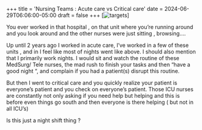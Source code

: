 +++
title = 'Nursing Teams : Acute care vs Critical care'
date = 2024-06-29T06:06:00-05:00
draft = false
+++
[![targets](/images/blgimg2.jpeg)]

You ever worked in that hospital , on that unit where you’re running around and you look around and the other nurses were just sitting , browsing….

Up until 2 years ago I worked in acute care, I’ve worked in a few of these units , and in I feel like most of nights went like above. I should also mention that I primarily work nights.
I would sit and watch the routine of these MedSurg/ Tele nurses, the mad rush to finish your tasks and then “have  a good night “, and complain if you had a patient(s) disrupt this routine.

But then I went to critical care and you quickly realize your patient is everyone’s patient and you check on everyone’s patient.
Those ICU nurses are constantly not only asking if you need help but helping and this is before even things go south and then everyone is there helping ( but not in all ICU’s)

Is this just a night shift thing ?